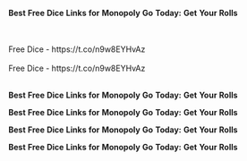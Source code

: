 <strong>Best</strong> <strong>Free</strong> <strong>Dice</strong> <strong>Links</strong> <strong>for</strong> <strong>Monopoly</strong> <strong>Go</strong> <strong>Today:</strong> <strong>Get</strong> <strong>Your</strong> <strong>Rolls</strong>

<br>
<br>Free Dice - https://t.co/n9w8EYHvAz
<br>
<br>Free Dice - https://t.co/n9w8EYHvAz
<br>
<br>

<strong>Best</strong> <strong>Free</strong> <strong>Dice</strong> <strong>Links</strong> <strong>for</strong> <strong>Monopoly</strong> <strong>Go</strong> <strong>Today:</strong> <strong>Get</strong> <strong>Your</strong> <strong>Rolls</strong>

<strong>Best</strong> <strong>Free</strong> <strong>Dice</strong> <strong>Links</strong> <strong>for</strong> <strong>Monopoly</strong> <strong>Go</strong> <strong>Today:</strong> <strong>Get</strong> <strong>Your</strong> <strong>Rolls</strong>

<strong>Best</strong> <strong>Free</strong> <strong>Dice</strong> <strong>Links</strong> <strong>for</strong> <strong>Monopoly</strong> <strong>Go</strong> <strong>Today:</strong> <strong>Get</strong> <strong>Your</strong> <strong>Rolls</strong>

<strong>Best</strong> <strong>Free</strong> <strong>Dice</strong> <strong>Links</strong> <strong>for</strong> <strong>Monopoly</strong> <strong>Go</strong> <strong>Today:</strong> <strong>Get</strong> <strong>Your</strong> <strong>Rolls</strong>
